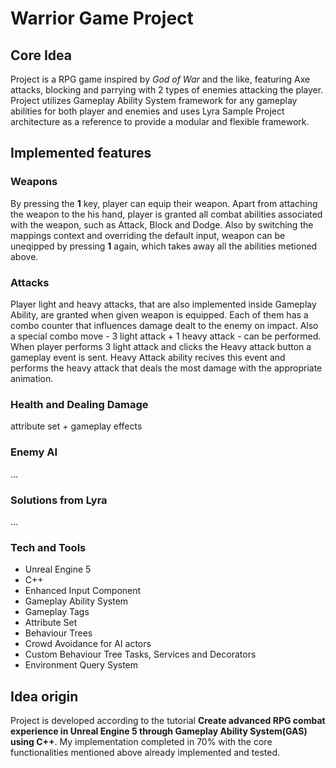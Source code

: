 # Warrior Game Project

## Core Idea
Project is a RPG game inspired by _God of War_ and the like, featuring Axe attacks, blocking and parrying with 2 types of enemies attacking the player. Project utilizes Gameplay Ability System framework for any gameplay abilities for both player and enemies and uses Lyra Sample Project architecture as a reference to provide a modular and flexible framework.

## Implemented features
### Weapons
By pressing the **1** key, player can equip their weapon. Apart from attaching the weapon to the his hand, player is granted all combat abilities associated with the weapon, such as Attack, Block and Dodge. Also by switching the mappings context and overriding the default input, weapon can be uneqipped by pressing **1** again, which takes away all the abilities metioned above.

### Attacks
Player light and heavy attacks, that are also implemented inside Gameplay Ability, are granted when given weapon is equipped. Each of them has a combo counter that influences damage dealt to the enemy on impact. Also a special combo move - 3 light attack + 1 heavy attack - can be performed. When player performs 3 light attack and clicks the Heavy attack button a gameplay event is sent. Heavy Attack ability recives this event and performs the heavy attack that deals the most damage with the appropriate animation.

### Health and Dealing Damage
attribute set + gameplay effects

### Enemy AI
...

### Solutions from Lyra
...

### Tech and Tools
* Unreal Engine 5
* C++
* Enhanced Input Component
* Gameplay Ability System
* Gameplay Tags
* Attribute Set
* Behaviour Trees
* Crowd Avoidance for AI actors
* Custom Behaviour Tree Tasks, Services and Decorators
* Environment Query System

## Idea origin
Project is developed according to the tutorial **Create advanced RPG combat experience in Unreal Engine 5 through Gameplay Ability System(GAS) using C++**. My implementation completed in 70% with the core functionalities mentioned above already implemented and tested.
